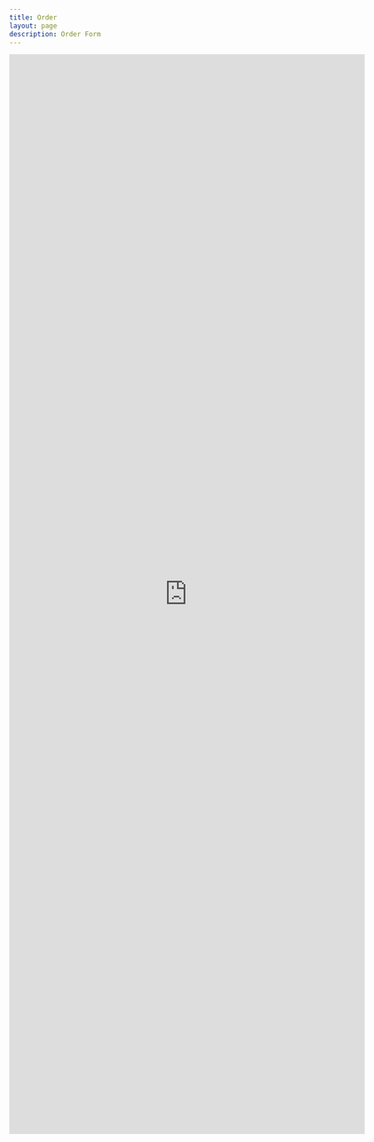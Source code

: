 ```yaml
---
title: Order
layout: page
description: Order Form
---
```


<iframe src="https://docs.google.com/forms/d/e/1FAIpQLScrB224qrDgUfvZ07DoqKrQ6jUerPOiV-aKP8dWH8i-cqLwEQ/viewform?embedded=true" width="640" height="1944" frameborder="0" marginheight="10" marginwidth="">Loading…</iframe>